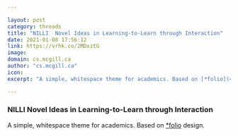 ```yaml
---

layout: post
category: threads
title: "NILLI  Novel Ideas in Learning-to-Learn through Interaction"
date: 2021-01-08 17:56:12
link: https://vrhk.co/2MDxztG
image: 
domain: cs.mcgill.ca
author: "cs.mcgill.ca"
icon: 
excerpt: "A simple, whitespace theme for academics. Based on [*folio](<https://github.com/bogoli/-folio>) design."

---
```


### NILLI  Novel Ideas in Learning-to-Learn through Interaction

A simple, whitespace theme for academics. Based on [*folio](<https://github.com/bogoli/-folio>) design.